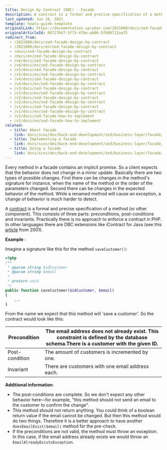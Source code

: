 ```yaml
---
title: Design by Contract (DBC) - Facade
description: A contract is a formal and precise specification of a method (or other components) in a facade.
last_updated: Jun 16, 2021
template: howto-guide-template
originalLink: https://documentation.spryker.com/2021080/docs/zed-facade-design-by-contract
originalArticleId: 08727647-3f73-47be-ab06-5f698712aaf5
redirect_from:
  - /2021080/docs/zed-facade-design-by-contract
  - /2021080/docs/en/zed-facade-design-by-contract
  - /docs/zed-facade-design-by-contract
  - /docs/en/zed-facade-design-by-contract
  - /v6/docs/zed-facade-design-by-contract
  - /v6/docs/en/zed-facade-design-by-contract
  - /v5/docs/zed-facade-design-by-contract
  - /v5/docs/en/zed-facade-design-by-contract
  - /v4/docs/zed-facade-design-by-contract
  - /v4/docs/en/zed-facade-design-by-contract
  - /v3/docs/zed-facade-design-by-contract
  - /v3/docs/en/zed-facade-design-by-contract
  - /v2/docs/zed-facade-design-by-contract
  - /v2/docs/en/zed-facade-design-by-contract
  - /v1/docs/zed-facade-design-by-contract
  - /v1/docs/en/zed-facade-design-by-contract
  - /v1/docs/zed-facade-how-to-implement
  - /v1/docs/en/zed-facade-how-to-implement
related:
  - title: About facade
    link: docs/scos/dev/back-end-development/zed/business-layer/facade/facade.html
  - title: Implementing a facade
    link: docs/scos/dev/back-end-development/zed/business-layer/facade/implementing-a-facade.html
  - title: Using a facade
    link: docs/scos/dev/back-end-development/zed/business-layer/facade/using-a-facade.html
---
```


Every method in a facade contains an implicit promise. So a client expects that the behavior does not change in a minor update. Basically there are two types of possible changes. First there can be changes in the method's signature for instance, when the name of the method or the order of the parameters changed. Second there can be changes in the expected behavior of the method. While a renamed method will cause an exception, a change of behavior is much harder to detect.

 

A [contract](https://en.wikipedia.org/wiki/Design_by_contract) is a formal and precise specification of a method (or other component). This consists of three parts: preconditions, post-conditions and invariants. Practically there is no approach to enforce a contract in PHP. In other languages there are DBC extensions like iContract for Java (see this [article](http://www.javaworld.com/article/2074956/learn-java/icontract--design-by-contract-in-java.html) from 2001).

 

**Example** :

Imagine a signature like this for the method `saveCustomer()`:

```php
<?php
/**
 * @param string $idCustomer
 * @param string $email
 *
 * @return void
 */
public function saveCustomer($idCustomer, $email) 
{
    ...
}
```

From the name we expect that this method will 'save a customer'. So the contract would look like this:

| Precondition  | The email address does not already exist. This constraint is defined by the database schema.There is a customer with the given ID. |
| ------------- | ------------------------------------------------------------ |
| Post-condition | The amount of customers is incremented by one.               |
| Invariant     | There are customers with one email address each.             |

**Additional information**:

* The post-conditions are complete. So we don't expect any other behavior here—for example, "this method should not send an email to the customer to confirm the change".
* This method should not return anything. You could think of a boolean return value if the email cannot be changed. But then this method would do two things. Therefore it is a better approach to have another `doesEmailExist($email)` method for the pre-check.
* If the preconditions are not valid, the method must throw an exception. In this case, if the email address already exists we would throw an `EmailAlreadyExistsException`.
